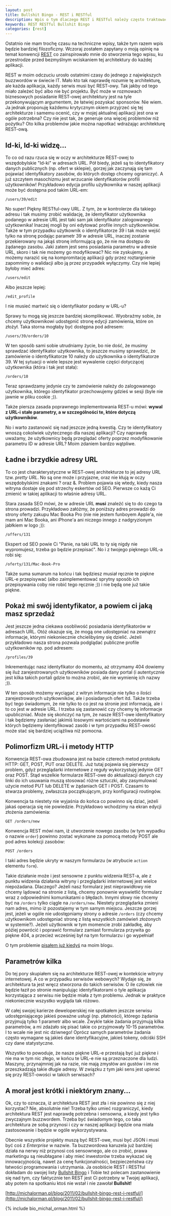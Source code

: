 ```yaml
---
layout: post
title: Bullshit Bingo - REST i RESTful
description: Wpis o tym dlaczego REST i RESTful należy często traktować w kategorii buzzwordu niż czegoś co nasza aplikacja ma wspierać.
keywords: REST RESTful Bullshit Bingo
categories: [rest]
---
```

Ostatnio nie mam trochę czasu na techniczne wpisy, także tym razem wpis będzie bardziej filozoficzny. Wczoraj zostałem zapytany o moją opinię
na temat konwencji [REST](http://en.wikipedia.org/wiki/Representational_State_Transfer) co zainspirowało mnie do stworzenia tego wpisu,
ku przestrodze przed bezmyślnym wciskaniem tej architektury do każdej aplikacji. 

REST w moim odczuciu urosło ostatnimi czasy do jednego
z największych buzzwordów w świecie IT. Mało kto tak naprawdę rozumie tę architekturę, ale każda aplikacja, każdy serwis musi być
REST-owy. Tak jakby od tego miało zależeć być albo nie być projektu. Być może w rozmowach biznesowych posiadanie REST-owej architektury
jest na tyle przekonywującym argumentem, że łatwiej pozyskać sponsorów. Nie wiem. Ja jednak proponuję każdemu krytycznym okiem
przyjrzeć się tej architekturze i samemu ocenić, czy w mojej aktualnej aplikacji jest ona w ogóle potrzebna? Czy nie jest tak, że
generuje ona więcej problemów niż pożytku? Oto kilka problemów jakie można napotkać wdrażając architekturę REST-ową.

## Id-ki, Id-ki widzę...

To co od razu rzuca się w oczy w architekturze REST-owej to wszędobylskie "Id-ki" w adresach URL. Pół biedy, jeżeli są to identyfikatory
danych publicznych (np. ofert w sklepie), gorzej jak zaczynają się tam pojawiać identyfikatory zasobów, do których dostęp chcemy ograniczyć.
A już szczytem masochizmu jest wrzucanie identyfikatorów profili użytkowników! Przykładowo edycja profilu użytkownika w naszej aplikacji
może być dostępna pod takim URL-em:

	/users/39/edit

No super! Piękny RESTful-owy URL. Z tym, że w kontrolerze dla takiego adresu i tak musimy zrobić walidację, że identyfikator użytkownika
podanego w adresie URL jest taki sam jak identyfikator zalogowanego użytkownika! Inaczej mogli by oni edytować profile innych użytkowników.
Także w tym przypadku użytkownik o identyfikatorze 39 i tak może wejść tylko na stronę podając parametr 39 w adresie URL, inaczej zostanie
przekierowany na jakąś stronę informującą go, że nie ma dostępu do żądanego zasobu. Jaki zatem jest sens posiadania parametru w adresie
URL, skoro i tak nie możemy go modyfikować? Nic nie zyskujemy, a możemy narazić się na kompromitację aplikacji gdy przez roztargnienie
zapomnimy o walidacji albo ją przez przypadek wyłączymy. Czy nie lepiej byłoby mieć adres:

	/users/edit

Albo jeszcze lepiej:

	/edit_profile

I nie musieć martwić się o identyfikator podany w URL-u?

Sprawy tu mogą się jeszcze bardziej skomplikować. Wyobraźmy sobie, że chcemy użytkownikowi udostępnić stronę edycji zamówienia, które
on złożył. Taka storna mogłaby być dostępna pod adresem:

	/users/39/orders/10

W ten sposób sami sobie utrudniamy życie, bo nie dość, że musimy sprawdzać identyfikator użytkownika, to jeszcze musimy sprawdzić, że
zamówienie o identyfikatorze 10 należy do użytkownika o identyfikatorze 39. W tej sytuacji o wiele lepsze jest wywalenie części dotyczącej
użytkownika (która i tak jest stała):

	/orders/10

Teraz sprawdzamy jedynie czy te zamówienie należy do zalogowanego użytkownika, którego identyfikator przechowujemy gdzieś w sesji
(byle nie jawnie w pliku cookie ;)).

Także piersza zasada poprawnego implementowania REST-u mówi: **wywal z URL-i stałe parametry, a w szczególności te, które dotyczą
użytkowników**.

No i warto zastanowić się nad jeszcze jedną kwestią. Czy te identyfikatory wnoszą cokolwiek użytecznego dla naszej aplikacji? Czy naprawdę
uważamy, że użytkownicy będą przeglądać oferty poprzez modyfikowanie parametru ID w adresie URL? Moim zdaniem bardzo wątpliwe.

## Ładne i brzydkie adresy URL

To co jest charakterystyczne w REST-owej architekturze to jej adresy URL tzw. *pretty URL*. No są one może i przyjazne, oraz nie kłują w oczy
wszędobylskimi znakami ? oraz &. Problem pojawia się wtedy, kiedy nasza witryna dostaje się pod strzechy eskertów od SEO. Pierwsze
co każą Ci zmienić w takiej aplikacji to właśnie adresy URL.

Stara zasada SEO mówi, że w adresie URL **musi** znaleźć się to do czego ta strona prowadzi. Przykładowo załóżmy, że poniższy adres
prowadzi do strony oferty zakupu Mac Booka Pro (nie nie jestem funboyem Apple'a, nie mam ani Mac Booka, ani iPhone'a ani niczego innego
z nadgryzionym jabłkiem w logo ;)):

	/offers/131

Ekspert od SEO powie Ci "Panie, na taki URL to ty się nigdy nie wypromujesz, trzeba go będzie przepisać". No i z twojego pięknego URL-a
robi się:

	/oferty/131/Mac-Book-Pro

Także suma sumarum na końcu i tak będziesz musiał ręcznie te piękne URL-e przepisywać (albo zaimplementować sprytny sposób ich przepisywania
coby nie robić tego ręcznie ;)) i nie będą one już takie piękne.

## Pokaż mi swój identyfikator, a powiem ci jaką masz sprzedaż

Jest jeszcze jedna ciekawa osobliwość posiadania identyfikatorów w adresach URL. Otóż okazuje się, że mogą one udostępniać na zewnątrz
informacje, którymi niekoniecznie chcielibyśmy się dzielić. Jeżeli przykładowo nasza strona pozwala podglądać publiczne profile użytkowników
np. pod adresem:

	/profiles/39

Inkrementując nasz identyfikator do momentu, aż otrzymamy 404 dowiemy się iluż zarejestrowanych użytkowników posiada dany portal (i autentycznie
jest kilka takich portali gdzie to można zrobić, ale nie wymienię ich nazwy ;)).

W ten sposób możemy wyciągać z witryn informacje nie tylko o ilości zarejestrowanych użytkowników, ale i posiadanych ofert itd. Także trzeba być
tego świadomym, że nie tylko to co jest na stronie jest informacją, ale i to co jest w adresie URL. I trzeba się zastanowić czy chcemy tę
informacje upubliczniać. Może się skończyć na tym, że nasze REST-owe identyfikatory i tak będziemy zasłaniać jakimiś losowymi wartościami na podstawie
których będziemy identyfikować zasób i w tym przypadku REST-owość może stać się bardziej uciążliwa niż pomocna.

## Polimorfizm URL-i i metody HTTP

Konwencja REST-owa zbudowana jest na bazie czterech metod protokołu HTTP: GET, POST, PUT oraz DELETE. Już tutaj pojawia się pierwszy problem, gdyż
przeglądarki internetowe z reguły wykorzystuję jedynie GET oraz POST. Stąd wszelkie formularze REST-owe do aktualizacji danych czy linki do ich
usuwania muszą stosować różne sztuczki, aby zasymulować użycie metod PUT lub DELETE w żądaniach GET i POST. Czasami to stwarza problemy, zwłaszcza
początkującym, przy konfiguracji routingów.

Konwencja ta niestety nie wyjaśnia do końca co powinno się dziać, jeżeli jakaś operacja się nie powiedzie. Przykładowo wchodzimy na ekran edycji
złożenia zamówienia:

	GET /orders/new

Konwencja REST mówi nam, iż utworzenie nowego zasobu (w tym wypadku o nazwie ``order``) powinno zostać wykonane za pomocą metody POST ale pod
adres kolekcji zasobów:

	POST /orders

I taki adres będzie ukryty w naszym formularzu (w atrybucie ``action`` elementu ``form``).

Takie działanie może i jest sensowne z punktu widzenia REST-a, ale z punktu widzenia działania witryny i przeglądarki internetowej jest wielce
niepożadana. Dlaczego? Jeżeli nasz formularz jest nieprawidłowy nie chcemy lądować na stronie z listą, chcemy ponownie wyswietlić formularz
wraz z odpowiednimi komunikatami o błędach. Innymi słowy nie chcemy być na ``/orders`` tylko ciągle na ``/orders/new``. Niestety przeglądarka
zmieni nam adres, mimo iż pozostajemy w tym samym miejscu. Jeszcze gorzej jest, jeżeli w ogóle nie udostępniamy strony o adresie ``/orders``
(czy chcemy użytkownikom udostępniać stronę z listą wszystkich zamówień złożonych w systemie?). Jeżeli użytkownik w tym momencie zrobi zakładkę, aby
późiej powrócić i poprawić formularz zamiast formularza przywita go piękne 404, a przecież wcześniej był na tym formularzu i go wypełniał!

O tym problemie [pisałem już kiedyś](http://michalorman.pl/blog/2010/03/zmieniajacy-sie-url-po-bledach-walidacji-w-rails/) na moim blogu.

## Parametrów kilka

Do tej pory skupiałem się na architekturze REST-owej w kontekście witryny internetowej. A co w przypadku serwisów webowych? Wydaje się, że
architektura ta jest wręcz stworzona do takich serwisów. O ile człowiek nie będzie łaził po stronie manipulując identyfikatorami o tyle
aplikacja korzystająca z serwisu nie będzie miała z tym problemu. Jednak w praktyce niekoniecznie wszystko wygląda tak różowo.

W całej swojej karierze deweloperskiej nie spotkałem jeszcze serwisu udostępniającego jakieś poważne usługi (np. płatności), którego żądania
przyjmują tylko 1 parametr albo wcale. Zwykle takie żadania przyjmują kilka parametrów, a mi zdażało się pisać takie co przyjmowały 10-15
parametrów. I to wcale nie jest nic dziwnego! Oprócz samych parametrów żadania często wymagane są jakieś dane identyfikacyjne, jakieś tokeny,
odciśki SSH czy dane statystyczne.

Wszystko to powoduje, że nasze piękne URL-e przestają być już piękne i nie ma w tym nic złego, w końcu te URL-e nie są przeznaczone dla
ludzi. Maszyny, przynajmniej jak na razie, nie mają zmysłów ani gustów i im nie przeszkadzają takie długie adresy. W związku z tym jaki sens
jest upierać się przy REST-owości w takich serwisach?

## A morał jest krótki i niektórym znany...

Ok, czy to oznacza, iż architektura REST jest zła i nie powinno się z niej korzystać? Nie, absolutnie nie! Trzeba tylko umieć rozgraniczyć,
kiedy architektura REST jest naprawdę potrzebna i sensowna, a kiedy jest tylko zwyczajnym buzzwordem. Trzeba być świadomym tego, co taka
architektura ze sobą przynosi i czy w naszej aplikacji będzie ona miała zastosowanie i będzie w ogóle wykorzystywana.

Obecnie wszystkie projekty muszą być REST-owe, musi być JSON i musi być coś z *Enterprise* w nazwie. Ta buzzwordowa karuzela już bardziej
działa na nerwy niż przynosi coś sensownego, ale co zrobić, prawa marketingu są nieubłagane i aby mieć inwestorów trzeba wykazać się
innowacyjnością, nawet za cenę funkcjonalności, bezpieczeństwa czy łatwości programowania i utrzymania. Ja osobiście REST i RESTful dokładam
do swojej listy [Bullshit Bingo](http://en.wikipedia.org/wiki/Buzzword_bingo) i Tobie też polecam zastanowienie się nad tym, czy faktycznie
ten REST jest Ci potrzebny w Twojej aplikacji, aby potem na spotkaniu ktoś nie wstał i nie zawołał **Bullshit!**

[http://michalorman.pl/blog/2011/02/bullshit-bingo-rest-i-restful/](http://michalorman.pl/blog/2011/02/bullshit-bingo-rest-i-restful/)

{% include bio_michal_orman.html %}
